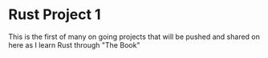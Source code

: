 # Rust Project 1
This is the first of many on going projects that will be pushed and shared on here as I learn Rust through "The Book" 
